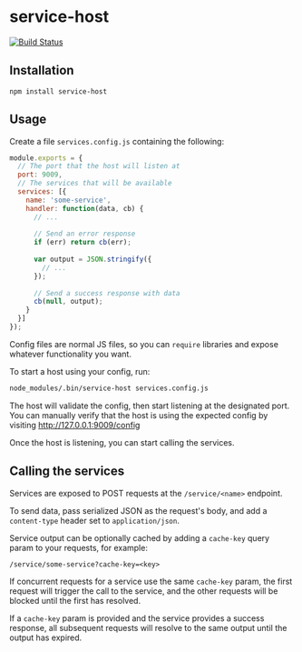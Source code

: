 service-host
============

[![Build Status](https://travis-ci.org/markfinger/service-host.svg?branch=master)](https://travis-ci.org/markfinger/service-host)


Installation
------------

```
npm install service-host
```

Usage
-----

Create a file `services.config.js` containing the following:

```javascript
module.exports = {
  // The port that the host will listen at
  port: 9009,
  // The services that will be available
  services: [{
    name: 'some-service',
    handler: function(data, cb) {
      // ...
      
      // Send an error response
      if (err) return cb(err);
      
      var output = JSON.stringify({
        // ...
      });
      
      // Send a success response with data
      cb(null, output);
    }
  }]
});
```

Config files are normal JS files, so you can `require` libraries and expose 
whatever functionality you want.

To start a host using your config, run:

```bash
node_modules/.bin/service-host services.config.js
```

The host will validate the config, then start listening at the designated 
port. You can manually verify that the host is using the expected config 
by visiting http://127.0.0.1:9009/config

Once the host is listening, you can start calling the services.


Calling the services
--------------------

Services are exposed to POST requests at the `/service/<name>` endpoint.

To send data, pass serialized JSON as the request's body, and add a 
`content-type` header set to `application/json`.

Service output can be optionally cached by adding a `cache-key` query param to 
your requests, for example:

```
/service/some-service?cache-key=<key>
```

If concurrent requests for a service use the same `cache-key` param, the first 
request will trigger the call to the service, and the other requests will be 
blocked until the first has resolved.

If a `cache-key` param is provided and the service provides a success response, all 
subsequent requests will resolve to the same output until the output has expired.
